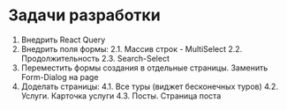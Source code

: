 # Задачи разработки
1. Внедрить React Query
2. Внедрить поля формы: 
   2.1. Массив строк - MultiSelect
   2.2. Продолжительность
   2.3. Search-Select
3. Переместить формы создания в отдельные страницы. Заменить Form-Dialog на page
4. Доделать страницы:
   4.1. Все туры (виджет бесконечных туров)
   4.2. Услуги. Карточка услуги
   4.3. Посты. Страница поста

